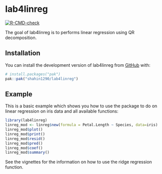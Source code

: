 
# lab4linreg

<!-- badges: start -->
[![R-CMD-check](https://github.com/njmurov-ux/lab3algorithms/actions/workflows/R-CMD-check.yaml/badge.svg)](https://github.com/shahin1290/lab4linreg/actions/workflows/R-CMD-check.yaml)
<!-- badges: end -->

The goal of lab4linreg is to performs linear regression using QR decomposition.

## Installation

You can install the development version of lab4linreg from [GitHub](https://github.com/) with:

``` r
# install.packages("pak")
pak::pak("shahin1290/lab4linreg")
```

## Example

This is a basic example which shows you how to use the package to do 
on linear regression on iris data and all available functions:

``` r
library(lab4linreg)
linreg_mod <- linreg$new(formula = Petal.Length ~ Species, data=iris)
linreg_mod$plot()
linreg_mod$print()
linreg_mod$resid()
linreg_mod$pred()
linreg_mod$coef()
linreg_mod$summary()
```

See the vignettes for the information on how to use the ridge regression
function.
